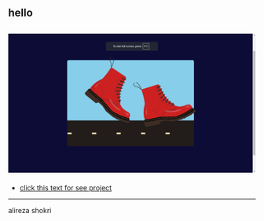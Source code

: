 ## hello

![img](imgs/Screenshot%20(123).png)
---
* [click this text for see project]()
---
alireza shokri 